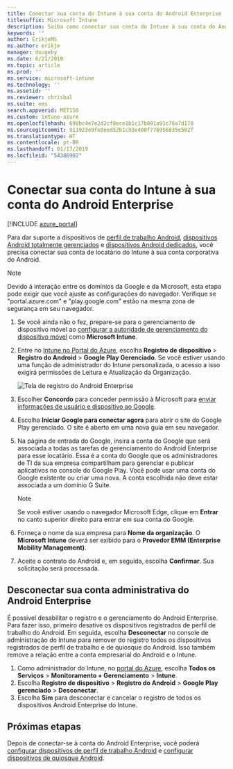 ```yaml
---
title: Conectar sua conta do Intune à sua conta do Android Enterprise
titlesuffix: Microsoft Intune
description: Saiba como conectar sua conta do Intune à sua conta do Android Enterprise.
keywords: ''
author: ErikjeMS
ms.author: erikje
manager: dougeby
ms.date: 6/21/2018
ms.topic: article
ms.prod: ''
ms.service: microsoft-intune
ms.technology: ''
ms.assetid: ''
ms.reviewer: chrisbal
ms.suite: ems
search.appverid: MET150
ms.custom: intune-azure
ms.openlocfilehash: 698bc4e7e2d2cf8ece1b1c17b091a91c76a7d178
ms.sourcegitcommit: 911923e9fe0eed52b1c93e400f776956835e582f
ms.translationtype: HT
ms.contentlocale: pt-BR
ms.lasthandoff: 01/17/2019
ms.locfileid: "54386902"
---
```

# <a name="connect-your-intune-account-to-your-android-enterprise-account"></a>Conectar sua conta do Intune à sua conta do Android Enterprise

[!INCLUDE [azure_portal](./includes/azure_portal.md)]

Para dar suporte a dispositivos de [perfil de trabalho Android](android-work-profile-enroll.md), [dispositivos Android totalmente gerenciados](android-fully-managed-enroll.md) e [dispositivos Android dedicados](android-kiosk-enroll.md), você precisa conectar sua conta de locatário do Intune à sua conta corporativa do Android.  

> [!NOTE]
> Devido à interação entre os domínios da Google e da Microsoft, esta etapa pode exigir que você ajuste as configurações do navegador.  Verifique se "portal.azure.com" e "play.google.com" estão na mesma zona de segurança em seu navegador.

1. Se você ainda não o fez, prepare-se para o gerenciamento de dispositivo móvel ao [configurar a autoridade de gerenciamento do dispositivo móvel](mdm-authority-set.md) como **Microsoft Intune**.
2. Entre no [Intune no Portal do Azure](https://aka.ms/intuneportal), escolha **Registro de dispositivo** > **Registro do Android** > **Google Play Gerenciado**.  Se você estiver usando uma função de administrador do Intune personalizada, o acesso a isso exigirá permissões de Leitura e Atualização da Organização.
   
   ![Tela de registro do Android Enterprise](./media/android-work-bind.png)

3. Escolher **Concordo** para conceder permissão à Microsoft para [enviar informações de usuário e dispositivo ao Google](data-intune-sends-to-google.md). 
   
4. Escolha **Iniciar Google para conectar agora** para abrir o site do Google Play gerenciado. O site é aberto em uma nova guia em seu navegador.
  
5. Na página de entrada do Google, insira a conta do Google que será associada a todas as tarefas de gerenciamento do Android Enterprise para esse locatário. Essa é a conta do Google que os administradores de TI da sua empresa compartilham para gerenciar e publicar aplicativos no console do Google Play. Você pode usar uma conta do Google existente ou criar uma nova. A conta escolhida não deve estar associada a um domínio G Suite.
    
    > [!Note]
    > Se você estiver usando o navegador Microsoft Edge, clique em **Entrar** no canto superior direito para entrar em sua conta do Google.

6. Forneça o nome da sua empresa para **Nome da organização**. O **Microsoft Intune** deverá ser exibido para o **Provedor EMM (Enterprise Mobility Management)**.

7. Aceite o contrato do Android e, em seguida, escolha **Confirmar**. Sua solicitação será processada.

## <a name="disconnect-your-android-enterprise-administrative-account"></a>Desconectar sua conta administrativa do Android Enterprise

É possível desabilitar o registro e o gerenciamento do Android Enterprise. Para fazer isso, primeiro desative os dispositivos registrados de perfil de trabalho do Android. Em seguida, escolha **Desconectar** no console de administração do Intune para remover do registro todos os dispositivos registrados de perfil de trabalho e de quiosque do Android. Isso também remove a relação entre a conta empresarial do Android e o Intune.

1. Como administrador do Intune, no [portal do Azure](https://portal.azure.com), escolha **Todos os Serviços** > **Monitoramento + Gerenciamento** > **Intune**.
2. Escolha **Registro de dispositivo** > **Registro do Android** > **Google Play gerenciado** > **Desconectar**.
3. Escolha **Sim** para desconectar e cancelar o registro de todos os dispositivos Android Enterprise do Intune.

## <a name="next-steps"></a>Próximas etapas

Depois de conectar-se à conta do Android Enterprise, você poderá [configurar dispositivos de perfil de trabalho Android](android-work-profile-enroll.md) e [configurar dispositivos de quiosque Android](android-kiosk-enroll.md).
